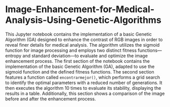 # Image-Enhancement-for-Medical-Analysis-Using-Genetic-Algorithms
This Jupyter notebook contains the implementation of a basic Genetic Algorithm (GA) designed to enhance the contrast of RGB images in order to reveal finer details for medical analysis. The algorithm utilizes the sigmoid function for image processing and employs two distinct fitness functions—entropy and standard deviation—to evaluate and optimize the image enhancement process.
The first section of the notebook contains the implementation of the basic Genetic Algorithm (GA), adapted to use the sigmoid function and the defined fitness functions. The second section features a function called `encontrarmejor()`, which performs a grid search to identify the optimal parameters with a reduced number of generations. It then executes the algorithm 10 times to evaluate its stability, displaying the results in a table. Additionally, this section shows a comparison of the image before and after the enhancement process.

